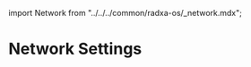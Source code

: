 import Network from "../../../common/radxa-os/\_network.mdx";

# Network Settings

<Network product="Radxa ZERO" />

